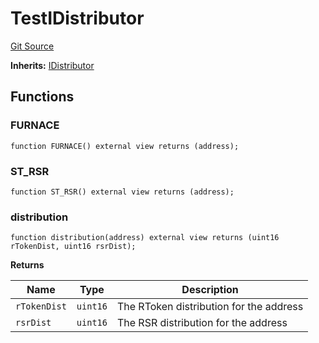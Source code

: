 # TestIDistributor
[Git Source](https://github.com/larrythecucumber321/protocol/blob/77d337b8595ba96d069ded321419b36a61984170/contracts/interfaces/IDistributor.sol)

**Inherits:**
[IDistributor](/tools/docgen/src/contracts/interfaces/IDistributor.sol/interface.IDistributor.md)


## Functions
### FURNACE


```solidity
function FURNACE() external view returns (address);
```

### ST_RSR


```solidity
function ST_RSR() external view returns (address);
```

### distribution


```solidity
function distribution(address) external view returns (uint16 rTokenDist, uint16 rsrDist);
```
**Returns**

|Name|Type|Description|
|----|----|-----------|
|`rTokenDist`|`uint16`|The RToken distribution for the address|
|`rsrDist`|`uint16`|The RSR distribution for the address|


